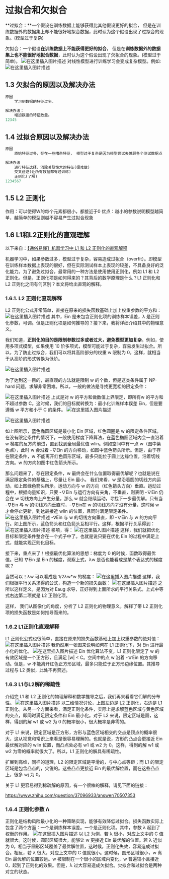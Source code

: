 # 过拟合和欠拟合

**过拟合：**一个假设在训练数据上能够获得比其他假设更好的拟合， 但是在训练数据外的数据集上却不能很好地拟合数据，此时认为这个假设出现了过拟合的现象。(模型过于复杂)

欠拟合：一个假设**在训练数据上不能获得更好的拟合**， 但是在**训练数据外的数据集上也不能很好地拟合数据**，此时认为这个假设出现了欠拟合的现象。(模型过于简单)。
![在这里插入图片描述](https://www.freesion.com/images/130/da5fd91e16536355cf9472bf776a5b82.png)
对线性模型进行训练学习会变成复杂模型。例如:
![在这里插入图片描述](https://www.freesion.com/images/251/a1a4367c7dfe36ba3dd371318379dccb.png)

## 1.3 欠拟合的原因以及解决办法

```python
原因
    学习到数据的特征过少。

解决办法：
    增加数据的特征数量。
12345
```

## 1.4 过拟合原因以及解决办法

```python
原因
    原始特征过多，存在一些嘈杂特征， 模型过于复杂是因为模型尝试去兼顾各个测试数据点

解决办法
    进行特征选择，消除关联性大的特征(很难做)
    交叉验证(让所有数据都有过训练)
    正则化(了解)
1234567
```



## 1.5 L2 正则化

作用：可以使得W的每个元素都很小，都接近于0
优点：越小的参数说明模型越简单，越简单的模型则越不容易产生过拟合现象

## 1.6 L1和L2正则化的直观理解

以下来自：[【通俗易懂】机器学习中 L1 和 L2 正则化的直观解释](https://blog.csdn.net/red_stone1/article/details/80755144)

机器学习中，如果参数过多，模型过于复杂，容易造成过拟合（overfit）。即模型在训练样本数据上表现的很好，但在实际测试样本上表现的较差，不具备良好的泛化能力。为了避免过拟合，最常用的一种方法是使用使用正则化，例如 L1 和 L2 正则化。但是，正则化项是如何得来的？其背后的数学原理是什么？L1 正则化和 L2 正则化之间有何区别？本文将给出直观的解释。

### 1.6.1. L2 正则化直观解释

L2 正则化公式非常简单，直接在原来的损失函数基础上加上权重参数的平方和：
![在这里插入图片描述](https://www.freesion.com/images/257/87fbc1550d4d05e4547fd9b356eafae9.png)
其中，Ein 是未包含正则化项的训练样本误差，λ 是正则化参数，可调。但是正则化项是如何推导的？接下来，我将详细介绍其中的物理意义。

我们知道，**正则化的目的是限制参数过多或者过大，避免模型更加复杂**。例如，使用多项式模型，如果使用 10 阶多项式，模型可能过于复杂，容易发生过拟合。所以，为了防止过拟合，我们可以将其高阶部分的权重 w 限制为 0，这样，就相当于从高阶的形式转换为低阶。

![在这里插入图片描述](https://www.freesion.com/images/928/50eeac91d58d8a0057822cef6c1a9fa8.png)

为了达到这一目的，最直观的方法就是限制 w 的个数，但是这类条件属于 NP-hard 问题，求解非常困难。所以，一般的做法是寻找更宽松的限定条件：

![在这里插入图片描述](https://www.freesion.com/images/341/baa271ab1d70619a0368d946c7199cd5.png)
上式是对 w 的平方和做数值上界限定，即所有w 的平方和不超过参数 C。这时候，我们的目标就转换为：最小化训练样本误差 Ein，但是要遵循 w 平方和小于 C 的条件。
![在这里插入图片描述](https://www.freesion.com/images/95/6fea8330b5126f8b9f3a2c7e229ea3d7.png)

![在这里插入图片描述](https://www.freesion.com/images/90/76e11315746e7f79835179aef345167a.png)

如上图所示，蓝色椭圆区域是最小化 Ein 区域，红色圆圈是 w 的限定条件区域。在没有限定条件的情况下，一般使用梯度下降算法，在蓝色椭圆区域内会一直沿着 w 梯度的反方向前进，直到找到全局最优值 wlin。例如空间中有一点 w（图中紫色点），此时 w 会沿着 -∇Ein 的方向移动，如图中蓝色箭头所示。但是，由于存在限定条件，w 不能离开红色圆形区域，最多只能位于圆上边缘位置，沿着切线方向。w 的方向如图中红色箭头所示。

那么问题来了，存在限定条件，w 最终会在什么位置取得最优解呢？也就是说在满足限定条件的基础上，尽量让 Ein 最小。
我们来看，w 是沿着圆的切线方向运动，如上图绿色箭头所示。运动方向与 w 的方向（红色箭头方向）垂直。运动过程中，根据向量知识，只要 -∇Ein 与运行方向有夹角，不垂直，则表明 -∇Ein 仍会在 w 切线方向上产生分量，那么 w 就会继续运动，寻找下一步最优解。只有当 -∇Ein 与 w 的切线方向垂直时，-∇Ein在 w 的切线方向才没有分量，这时候 w 才会停止更新，到达最接近 wlin 的位置，且同时满足限定条件。
![在这里插入图片描述](https://www.freesion.com/images/90/76e11315746e7f79835179aef345167a.png)
-∇Ein 与 w 的切线方向垂直，即 -∇Ein 与 w 的方向平行。如上图所示，蓝色箭头和红色箭头互相平行。这样，根据平行关系得到：
![在这里插入图片描述](https://www.freesion.com/images/936/ac58c31f5d4e6538dd7fb44ba76bb270.png)
移项，得：
![在这里插入图片描述](https://www.freesion.com/images/64/80a3e9e3a556098987404fd414f227f0.png)
这样，我们就把优化目标和限定条件整合在一个式子中了。也就是说只要在优化 Ein 的过程中满足上式，就能实现正则化目标。

接下来，重点来了！根据最优化算法的思想：梯度为 0 的时候，函数取得最优值。已知 ∇Ein 是 Ein 的梯度，观察上式，λw 是否也能看成是某个表达式的梯度呢？

当然可以！λw 可以看成是 1/2λw*w 的梯度：
![在这里插入图片描述](https://www.freesion.com/images/841/9a15252ce885e4a0f183043b541ae251.png)
这样，我们根据平行关系求得的公式，构造一个新的损失函数：
![在这里插入图片描述](https://www.freesion.com/images/846/d949f42d24346adc22dd1a6c1d67ee0e.png)
之所以这样定义，是因为对 Eaug 求导，正好得到上面所求的平行关系式。上式中等式右边第二项就是 L2 正则化项。

这样， 我们从图像化的角度，分析了 L2 正则化的物理意义，解释了带 L2 正则化项的损失函数是如何推导而来的。

### 1.6.2 L1正则化直观解释

L1 正则化公式也很简单，直接在原来的损失函数基础上加上权重参数的绝对值：
![在这里插入图片描述](https://www.freesion.com/images/523/f7400d3466fa6e7cdc6320ec4c2c107b.png)
我仍然用一张图来说明如何在 L1 正则化下，对 Ein 进行最小化的优化。
![在这里插入图片描述](https://www.freesion.com/images/246/fb1e45b5c4310061bb98399afa2ca96e.png)
Ein 优化算法不变，L1 正则化限定了 w 的有效区域是一个正方形，且满足 |w| < C。空间中的点 w 沿着 -∇Ein 的方向移动。但是，w 不能离开红色正方形区域，最多只能位于正方形边缘位置。其推导过程与 L2 类似，此处不再赘述。

### 1.6.3 L1与L2解的稀疏性

介绍完 L1 和 L2 正则化的物理解释和数学推导之后，我们再来看看它们解的分布性。
![在这里插入图片描述](https://www.freesion.com/images/464/b4c6a7327ffe281f37c80bb244c134c8.png)
以二维情况讨论，上图左边是 L2 正则化，右边是 L1 正则化。从另一个方面来看，满足正则化条件，实际上是求解蓝色区域与黄色区域的交点，即同时满足限定条件和 Ein 最小化。对于 L2 来说，限定区域是圆，这样，得到的解 w1 或 w2 为 0 的概率很小，很大概率是非零的。

对于 L1 来说，限定区域是正方形，方形与蓝色区域相交的交点是顶点的概率很大，这从视觉和常识上来看是很容易理解的。也就是说，方形的凸点会更接近 Ein 最优解对应的 wlin 位置，而凸点处必有 w1 或 w2 为 0。这样，得到的解 w1 或 w2 为零的概率就很大了。所以，L1 正则化的解具有稀疏性。

扩展到高维，同样的道理，L2 的限定区域是平滑的，与中心点等距；而 L1 的限定区域是包含凸点的，尖锐的。这些凸点更接近 Ein 的最优解位置，而在这些凸点上，很多 wj 为 0。

关于 L1 更容易得到稀疏解的原因，有一个很棒的解释，请见下面的链接：

https://www.zhihu.com/question/37096933/answer/70507353

### 1.6.4 正则化参数 Λ

正则化是结构风险最小化的一种策略实现，能够有效降低过拟合。损失函数实际上包含了两个方面：一个是训练样本误差。一个是正则化项。其中，参数 λ 起到了权衡的作用。
![在这里插入图片描述](https://www.freesion.com/images/115/bf2dcbfeb6a17381944c20bdc627052b.png)
以 L2 为例，若 λ 很小，对应上文中的 C 值就很大。这时候，圆形区域很大，能够让 w 更接近 Ein 最优解的位置。若 λ 近似为 0，相当于圆形区域覆盖了最优解位置，这时候，正则化失效，容易造成过拟合。相反，若 λ 很大，对应上文中的 C 值就很小。这时候，圆形区域很小，w 离 Ein 最优解的位置较远。w 被限制在一个很小的区域内变化，w 普遍较小且接近 0，起到了正则化的效果。但是，λ 过大容易造成欠拟合。欠拟合和过拟合是两种对立的状态。